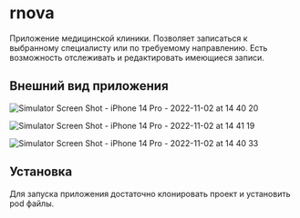 # rnova
Приложение медицинской клиники. Позволяет записаться к выбранному специалисту или по требуемому направлению. Есть возможность отслеживать и редактировать имеющиеся записи.

## Внешний вид приложения

![Simulator Screen Shot - iPhone 14 Pro - 2022-11-02 at 14 40 20](https://user-images.githubusercontent.com/46762248/199480946-25e2ad20-45d6-49b7-85c1-574a5c5d5a5c.png)

![Simulator Screen Shot - iPhone 14 Pro - 2022-11-02 at 14 41 19](https://user-images.githubusercontent.com/46762248/199481063-694da2d8-1d9f-496e-aea4-7dd22db1e479.png)

![Simulator Screen Shot - iPhone 14 Pro - 2022-11-02 at 14 40 33](https://user-images.githubusercontent.com/46762248/199480969-89842fca-9d85-4fc4-ac34-c22b5be166eb.png)

## Установка
Для запуска приложения достаточно клонировать проект и установить pod файлы.
